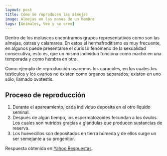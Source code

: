 ```yaml
---
layout: post
title: Cómo se reproducen las almejas
image: Almejas en las manos de un hombre
tags: [Animales, Veo y no creo]
---
```


Dentro de los moluscos encontramos grupos representativos como son las almejas, ostras y calamares. En estos el hermafroditismo es muy frecuente, en algunos puede presentarse el curioso fenómeno de la sexualidad consecutiva, esto es, que un mismo individuo funciona como macho en una temporada y como hembra en otra.

Como ejemplo de reproducción usaremos los caracoles, en los cuales los testículos y los ovarios no existen como órganos separados; existen en uno sólo, llamado ovotestis.

## Proceso de reproducción

 1. Durante el apareamiento, cada individuo deposita en el otro líquido seminal.
 2. Después de algún tiempo, los espermatozoides fecundan a los óvulos. Los cuales son nutridos gracias a glándulas que producen sustancias de reserva.
 3. Los huevecillos son depositados en tierra húmeda y de ellos surge un ser semejante a su progenitor.

Respuesta obtenida en [Yahoo Respuestas](http://es.answers.yahoo.com/question/index?qid=20070317185931AAYzJGZ).
